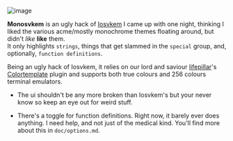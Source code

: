 ![image](https://i.imgur.com/lzPo0mx.png)


**Monosvkem** is an ugly hack of [Iosvkem](https://github.com/neutaaaaan/iosvkem)
I came up with one night, thinking I liked the various acme/mostly monochrome
themes floating around, but didn't *like* **like** them.  
It only highlights `strings`, things that get slammed in the `special` group, 
and, optionally, `function definitions`.

Being an ugly hack of Iosvkem, it relies on our lord and saviour [lifepillar](https://github.com/lifepillar/)'s 
[Colortemplate](https://github.com/lifepillar/vim-colortemplate) plugin and 
supports both true colours and 256 colours terminal emulators.

- The ui shouldn't be any more broken than Iosvkem's but your never know so
keep an eye out for weird stuff.

- There's a toggle for function definitions. Right now, it barely ever does 
anything. I need help, and not just of the medical kind. You'll find more about
this in `doc/options.md`.
